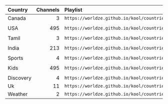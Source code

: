<table>
	<thead>
		<tr><th align="left">Country</th><th align="right">Channels</th><th align="left">Playlist</th><th align="left">EPG</th></tr>
	</thead>
	<tbody>
		<tr><td align="left">Canada</td><td align="right">3</td><td align="left" nowrap><code>https://worldze.github.io/kool/countries/ca.m3u</code></td><td align="left"></td></tr>
		<tr><td align="left">USA</td><td align="right">495</td><td align="left" nowrap><code>https://worldze.github.io/kool/countries/us.m3u</code></td><td align="left"><code>http://epg.streamstv.me/epg/guide-usa.xml.gz</code></td></tr>
		<tr><td align="left">Tamil</td><td align="right">3</td><td align="left" nowrap><code>https://worldze.github.io/kool/countries/s_in.m3u</code></td><td align="left"></td></tr>
		<tr><td align="left">India</td><td align="right">213</td><td align="left" nowrap><code>https://worldze.github.io/kool/countries/in.m3u</code></td><td align="left"><code>http://epg.streamstv.me/epg/guide-india.xml.gz</code></td></tr>
		<tr><td align="left">Sports</td><td align="right">4</td><td align="left" nowrap><code>https://worldze.github.io/kool/countries/sp.m3u</code></td><td align="left"></td></tr>
		<tr><td align="left">Kids</td><td align="right">495</td><td align="left" nowrap><code>https://worldze.github.io/kool/countries/kid.m3u</code></td><td align="left"><code>http://epg.streamstv.me/epg/guide-usa.xml.gz</code></td></tr>
		<tr><td align="left">Discovery</td><td align="right">4</td><td align="left" nowrap><code>https://worldze.github.io/kool/countries/dis.m3u</code></td><td align="left"></td></tr>
		<tr><td align="left">Uk</td><td align="right">11</td><td align="left" nowrap><code>https://worldze.github.io/kool/countries/uk.m3u</code></td><td align="left"></td></tr>
		<tr><td align="left">Weather</td><td align="right">2</td><td align="left" nowrap><code>https://worldze.github.io/kool/countries/wea.m3u</code></td><td align="left"></td></tr>
	</tbody>
</table>